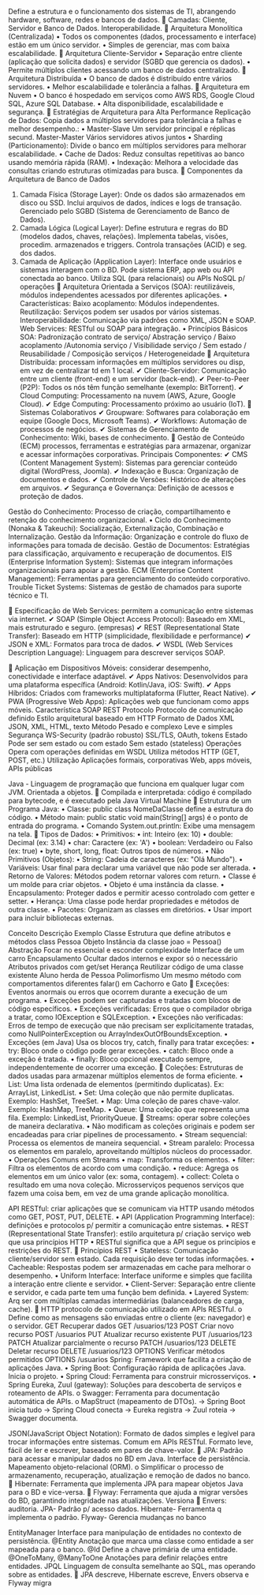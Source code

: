 Define a estrutura e o funcionamento dos sistemas de TI, abrangendo hardware, software, redes e bancos de dados.
📌 Camadas: Cliente, Servidor e Banco de Dados. Interoperabilidade.
📌 Arquitetura Monolítica (Centralizada)
•	Todos os componentes (dados, processamento e interface) estão em um único servidor.
•	Simples de gerenciar, mas com baixa escalabilidade.
📌 Arquitetura Cliente-Servidor
•	Separação entre cliente (aplicação que solicita dados) e servidor (SGBD que gerencia os dados).
•	Permite múltiplos clientes acessando um banco de dados centralizado.
📌 Arquitetura Distribuída
•	O banco de dados é distribuído entre vários servidores.
•	Melhor escalabilidade e tolerância a falhas.
📌 Arquitetura em Nuvem
•	O banco é hospedado em serviços como AWS RDS, Google Cloud SQL, Azure SQL Database.
•	Alta disponibilidade, escalabilidade e segurança.
🔹 Estratégias de Arquitetura para Alta Performance
Replicação de Dados:  Copia dados a múltiplos servidores para tolerância a falhas e melhor desempenho.:
•	Master-Slave Um servidor principal e réplicas secund. Master-Master Vários servidores ativos juntos
•	Sharding (Particionamento): Divide o banco em múltiplos servidores para melhorar escalabilidade.
•	Cache de Dados: Reduz consultas repetitivas ao banco usando memória rápida (RAM).
•	Indexação: Melhora a velocidade das consultas criando estruturas otimizadas para busca.
🔹 Componentes da Arquitetura de Banco de Dados
1.	Camada Física (Storage Layer): Onde os dados são armazenados em disco ou SSD. Inclui arquivos de dados, índices e logs de transação. Gerenciado pelo SGBD (Sistema de Gerenciamento de Banco de Dados).
2.	Camada Lógica (Logical Layer): Define estrutura e regras do BD (modelos dados, chaves, relações). Implementa tabelas, visões, procedim. armazenados e triggers. Controla transações (ACID) e seg. dos dados.
3.	Camada de Aplicação (Application Layer): Interface onde usuários e sistemas interagem com o BD. Pode sistema ERP, app web ou API conectada ao banco. Utiliza SQL (para relacionais) ou APIs NoSQL p/ operações
🔹 Arquitetura Orientada a Serviços (SOA): reutilizáveis, módulos independentes acessados por diferentes aplicações.
•	Características: Baixo acoplamento: Módulos independentes. Reutilização: Serviços podem ser usados por vários sistemas. Interoperabilidade: Comunicação via padrões como XML, JSON e SOAP. Web Services: RESTful ou SOAP para integração.
•	Princípios Básicos SOA: Padronização contrato de serviço/ Abstração serviço / Baixo acoplamento /Autonomia serviço / Visibilidade serviço / Sem estado / Reusabilidade / Composição serviços / Heterogeneidade
🔹 Arquitetura Distribuída: processam informações em múltiplos servidores ou disp, em vez de centralizar td em 1 local. 
✔ Cliente-Servidor: Comunicação entre um cliente (front-end) e um servidor (back-end).
✔ Peer-to-Peer (P2P): Todos os nós têm função semelhante (exemplo: BitTorrent).
✔ Cloud Computing: Processamento na nuvem (AWS, Azure, Google Cloud).
✔ Edge Computing: Processamento próximo ao usuário (IoT).
🔹 Sistemas Colaborativos
✔ Groupware: Softwares para colaboração em equipe (Google Docs, Microsoft Teams).
✔ Workflows: Automação de processos de negócios.
✔ Sistemas de Gerenciamento de Conhecimento: Wiki, bases de conhecimento.
🔹 Gestão de Conteúdo (ECM) processos, ferramentas e estratégias para armazenar, organizar e acessar informações corporativas. Principais Componentes:
✔ CMS (Content Management System): Sistemas para gerenciar conteúdo digital (WordPress, Joomla).
✔ Indexação e Busca: Organização de documentos e dados.
✔ Controle de Versões: Histórico de alterações em arquivos.
✔ Segurança e Governança: Definição de acessos e proteção de dados.

Gestão do Conhecimento: Processo de criação, compartilhamento e retenção do conhecimento organizacional.
•	Ciclo do Conhecimento (Nonaka & Takeuchi): Socialização, Externalização, Combinação e Internalização.
Gestão da Informação: Organização e controle do fluxo de informações para tomada de decisão.
Gestão de Documentos: Estratégias para classificação, arquivamento e recuperação de documentos.
EIS (Enterprise Information System): Sistemas que integram informações organizacionais para apoiar a gestão.
ECM (Enterprise Content Management): Ferramentas para gerenciamento do conteúdo corporativo.
Trouble Ticket Systems: Sistemas de gestão de chamados para suporte técnico e TI.

🔹 Especificação de Web Services: permitem a comunicação entre sistemas via internet.
✔ SOAP (Simple Object Access Protocol): Baseado em XML, mais estruturado e seguro. (empresas)
✔ REST (Representational State Transfer): Baseado em HTTP (simplicidade, flexibilidade e performance)
✔ JSON e XML: Formatos para troca de dados.
✔ WSDL (Web Services Description Language): Linguagem para descrever serviços SOAP.

🔹 Aplicação em Dispositivos Móveis: considerar desempenho, conectividade e interface adaptável.
✔ Apps Nativos: Desenvolvidos para uma plataforma específica (Android: Kotlin/Java, iOS: Swift).
✔ Apps Híbridos: Criados com frameworks multiplataforma (Flutter, React Native).
✔ PWA (Progressive Web Apps): Aplicações web que funcionam como apps móveis.
Característica	SOAP	REST
Protocolo	Protocolo de comunicação definido	Estilo arquitetural baseado em HTTP
Formato de Dados	XML	JSON, XML, HTML, texto
Método	Pesado e complexo	Leve e simples
Segurança	WS-Security (padrão robusto)	SSL/TLS, OAuth, tokens
Estado	Pode ser sem estado ou com estado	Sem estado (stateless)
Operações	Opera com operações definidas em WSDL	Utiliza métodos HTTP (GET, POST, etc.)
Utilização	Aplicações formais, corporativas	Web, apps móveis, APIs públicas

Java - Linguagem de programação que funciona em qualquer lugar com JVM. Orientada a objetos.
🔹 Compilada e interpretada: código é compilado para bytecode, e é executado pela Java Virtual Machine 
🔹 Estrutura de um Programa Java:
•	Classe: public class NomeDaClasse define a estrutura do código.
•	Método main: public static void main(String[] args) é o ponto de entrada do programa.
•	Comando System.out.println: Exibe uma mensagem na tela.
🔹 Tipos de Dados:
•  Primitivos:
•	int: Inteiro (ex: 10)
•	double: Decimal (ex: 3.14)
•	char: Caractere (ex: 'A')
•	boolean: Verdadeiro ou Falso (ex: true)
•	byte, short, long, float: Outros tipos de números.
•  Não Primitivos (Objetos):
•	String: Cadeia de caracteres (ex: "Olá Mundo").
•	Variáveis: Usar final para declarar uma variável que não pode ser alterada.
•	Retorno de Valores: Métodos podem retornar valores com return.
•	Classe é um molde para criar objetos.
•	Objeto é uma instância da classe.
•	Encapsulamento: Proteger dados e permitir acesso controlado com getter e setter.
•	Herança: Uma classe pode herdar propriedades e métodos de outra classe.
•	Pacotes: Organizam as classes em diretórios.
•	Usar import para incluir bibliotecas externas.

Conceito	Descrição	Exemplo
Classe	Estrutura que define atributos e métodos	class Pessoa
Objeto	Instância da classe	joao = Pessoa()
Abstração	Focar no essencial e esconder complexidade	Interface de um carro
Encapsulamento	Ocultar dados internos e expor só o necessário	Atributos privados com get/set
Herança	Reutilizar código de uma classe existente	Aluno herda de Pessoa
Polimorfismo	Um mesmo método com comportamentos diferentes	falar() em Cachorro e Gato
🔹 Exceções: Eventos anormais ou erros que ocorrem durante a execução de um programa.
•	Exceções podem ser capturadas e tratadas com blocos de código específicos.
•	Exceções verificadas: Erros que o compilador obriga a tratar, como IOException e SQLException.
•	Exceções não verificadas: Erros de tempo de execução que não precisam ser explicitamente tratadas, como NullPointerException ou ArrayIndexOutOfBoundsException.
•	Exceções (em Java) Usa os blocos try, catch, finally para tratar exceções:
•	try: Bloco onde o código pode gerar exceções.
•	catch: Bloco onde a exceção é tratada.
•	finally: Bloco opcional executado sempre, independentemente de ocorrer uma exceção.
🔹 Coleções: Estruturas de dados usadas para armazenar múltiplos elementos de forma eficiente.
•	List: Uma lista ordenada de elementos (permitindo duplicatas). Ex: ArrayList, LinkedList.
•	Set: Uma coleção que não permite duplicatas. Exemplo: HashSet, TreeSet.
•	Map: Uma coleção de pares chave-valor. Exemplo: HashMap, TreeMap.
•	Queue: Uma coleção que representa uma fila. Exemplo: LinkedList, PriorityQueue.
🔹 Streams: operar sobre coleções de maneira declarativa.
•	Não modificam as coleções originais e podem ser encadeadas para criar pipelines de processamento.
•	Stream sequencial: Processa os elementos de maneira sequencial.
•	Stream paralelo: Processa os elementos em paralelo, aproveitando múltiplos núcleos do processador.
•	Operações Comuns em Streams
•	map: Transforma os elementos.
•	filter: Filtra os elementos de acordo com uma condição.
•	reduce: Agrega os elementos em um único valor (ex: soma, contagem).
•	collect: Coleta o resultado em uma nova coleção.
 Microsserviços pequenos serviços que fazem uma coisa bem, em vez de uma grande aplicação monolítica.

API RESTful: criar aplicações que se comunicam via HTTP usando métodos como GET, POST, PUT, DELETE.
•	API (Application Programming Interface): definições e protocolos p/ permitir a comunicação entre sistemas.
•	REST (Representational State Transfer): estilo arquitetura p/ criação serviço web que usa princípios HTTP
•	RESTful significa que a API segue os princípios e restrições do REST.
🔹 Princípios REST
•	Stateless: Comunicação cliente/servidor sem estado. Cada requisição deve ter todas informações.
•	Cacheable: Respostas podem ser armazenadas em cache para melhorar o desempenho.
•	Uniform Interface: Interface uniforme e simples que facilita a interação entre cliente e servidor.
•	Client-Server: Separação entre cliente e servidor, e cada parte tem uma função bem definida.
•	Layered System: Arq ser com múltiplas camadas intermediárias (balanceadores de carga, cache).
🔹 HTTP protocolo de comunicação utilizado em APIs RESTful.
o	Define como as mensagens são enviadas entre o cliente (ex: navegador) e o servidor.
GET	Recuperar dados	GET /usuarios/123
POST	Criar novo recurso	POST /usuarios
PUT	Atualizar recurso existente	PUT /usuarios/123
PATCH	Atualizar parcialmente o recurso	PATCH /usuarios/123
DELETE	Deletar recurso	DELETE /usuarios/123
OPTIONS	Verificar métodos permitidos	OPTIONS /usuarios
Spring: Framework que facilita a criação de aplicações Java.
•	Spring Boot: Configuração rápida de aplicações Java. Inicia o projeto.
•	Spring Cloud: Ferramenta para construir microsserviços.
•	Spring Eureka, Zuul (gateway): Soluções para descoberta de serviços e roteamento de APIs.
o	Swagger: Ferramenta para documentação automática de APIs.
o	MapStruct (mapeamento de DTOs).
→ Spring Boot inicia tudo → Spring Cloud conecta → Eureka registra → Zuul roteia → Swagger documenta.

JSON(JavaScript Object Notation): Formato de dados simples e legível para trocar informações entre sistemas.
Comum em APIs RESTful. Formato leve, fácil de ler e escrever, baseado em pares de chave-valor.
🔹 JPA: Padrão para acessar e manipular dados no BD em Java. Interface de persistência. Mapeamento objeto-relacional (ORM).
o	Simplificar o processo de armazenamento, recuperação, atualização e remoção de dados no banco.
🔹 Hibernate: Ferramenta que implementa JPA para mapear objetos Java para o BD e vice-versa.
🔹 Flyway: Ferramenta que ajuda a migrar versões do BD, garantindo integridade nas atualizações. Versiona
🔹 Envers: auditoria.
JPA- Padrão p/ acesso dados. Hibernate- Ferramenta q implementa o padrão. Flyway- Gerencia mudanças no banco

EntityManager	Interface para manipulação de entidades no contexto de persistência.
@Entity	Anotação que marca uma classe como entidade a ser mapeada para o banco.
@Id	Define a chave primária de uma entidade.
@OneToMany, @ManyToOne	Anotações para definir relações entre entidades.
JPQL	Linguagem de consulta semelhante ao SQL, mas operando sobre as entidades.
🧠 JPA descreve, Hibernate escreve, Envers observa e Flyway migra

